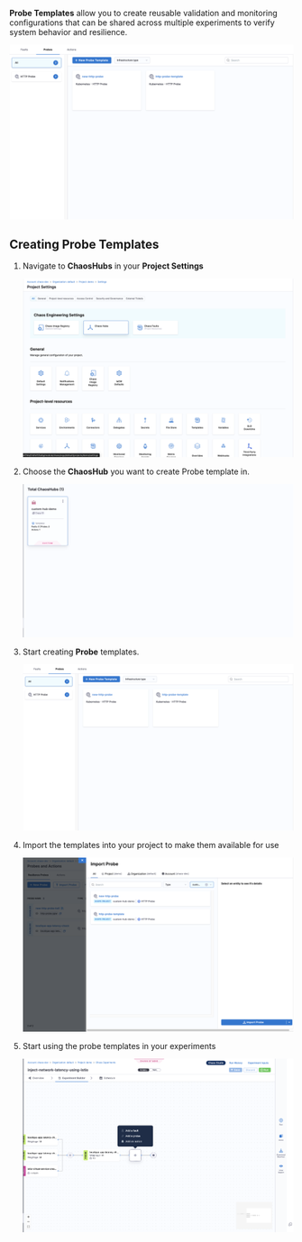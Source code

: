 **Probe Templates** allow you to create reusable validation and monitoring configurations that can be shared across multiple experiments to verify system behavior and resilience.

![probe templates](./static/templates/probe-template.png)

## Creating Probe Templates

1. Navigate to **ChaosHubs** in your **Project Settings**

    ![chaos hubs](./static/templates/chaos-hub.png)

2. Choose the **ChaosHub** you want to create Probe template in.

    ![chaos hub](./static/templates/click-on-chaoshub.png)

3. Start creating **Probe** templates.

    ![create templates](./static/templates/probe-template.png)

4. Import the templates into your project to make them available for use

    ![import templates](./static/templates/import-template.png)

5. Start using the probe templates in your experiments

    ![use templates](./static/templates/start-using.png)
